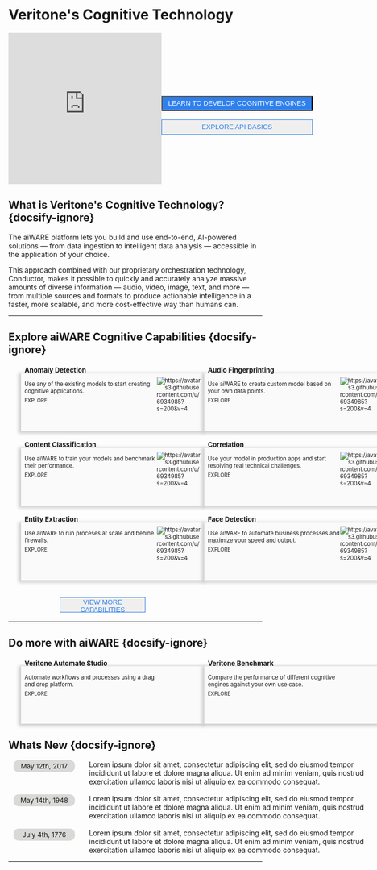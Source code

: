 <!--TODO: Replace all references to "VDA", "Developer Application", and "Developer App" with "Veritone Developer"-->

# Veritone's Cognitive Technology

<style>

    .learn-aiware-btn {
        display: block;
        background-color: #2F80ED;
        color: #FFF;
        width: 300px;
        height: 30px;
    }

    .explore-api-basics-btn {
        display: block;
        color: #2F80ED;
        border: 1px solid #2F80ED;
        width: 300px;
        height: 30px;
    }

    div.featureBox {
        -webkit-box-shadow: -2px 2px 6px 3px rgba(207,208,209,1);
        -moz-box-shadow: -2px 2px 6px 3px rgba(207,208,209,1);
        box-shadow: -2px 2px 6px 3px rgba(207,208,209,1);
        width: 350px;
        height: 100px;
        padding: 7px;
        font-size: 80%;
        display: flex;
        background: #FAFAFA;
    }

    div.featureColumn {
        position:relative;
        left:25px;
        width: 400px;
    }
    
    div.featureText {
        width: 75%;
        position: relative; 
        top: -40px
    }

    div.featureImage {
        width: 25%
    }

    div.do-more-aiware-featureColumn {
        position:relative;
        left:25px;
        width: 400px;
    }
    
    div.do-more-aiwareFeatureText {
        width: 75%;
        position: relative; 
        top: -40px
    }

    a.link {
        text-decoration: none;
        bottom: -10px;
        position: relative;
        font-size:90%;
        bottom: -5px;
    }
    
    div.joinUsColumn {
        width: 760px;
    }

    div.joinUsImage {
        width: 24%;
        padding: 5px;
        padding-right: 15px
    }

    div.newsSectionColumn{
        width: 760px;
        position:relative;
        left:10px;
        display: flex
    }
    
    div.newsDateColumn {
        width: 150px
    }

    div.newsColumn {
        width: 550px
    }

    div.buttonColumn {
        width: 760px;
        display: flex;
        margin: 0;
        position: absolute;
        left: 350px;
    }

    .view-more-capabilities-btn {
        display: block;
        color: #2F80ED;
        border: 1px solid #2F80ED;
        width: 170px;
        height: 30px;
        position: relative;
        left: -20px
    }

    .date-text {
        background-color: #d9d9d7;
        width: 110px;
        border-radius: 10px;
        font-size: 95%;
        padding: 4px 6px;  
        text-align: center
    }

</style>

<div style="display:flex;">
<div style="width: 650px; height: 300px" display:inline><iframe src="https://player.vimeo.com/video/378596549?color=ff9933&title=0&byline=0&portrait=0" style="border:0;top:0;left:0;width:100%;height:100%;" allow="autoplay; fullscreen" allowfullscreen></iframe></div><script src="https://player.vimeo.com/api/player.js"></script>

<div style="float:right; width: 200px; padding-top: 125px">
    <button type="button" class="learn-aiware-btn" onclick="alert('I <3 ENGINES!')">LEARN TO DEVELOP COGNITIVE ENGINES</button>
    <br>
    <button type="button" class="explore-api-basics-btn" onclick="alert('I <3 APIS!')">EXPLORE API BASICS</button>
</div>

</div>

## What is Veritone's Cognitive Technology? {docsify-ignore}
The aiWARE platform lets you build and use end-to-end, AI-powered solutions — from data ingestion to intelligent data analysis — accessible in the application of your choice.

This approach combined with our proprietary orchestration technology, Conductor, makes it possible to quickly and accurately analyze massive amounts of diverse information — audio, video, image, text, and more — from multiple sources and formats to produce actionable intelligence in a faster, more scalable, and more cost-effective way than humans can.


<hr>

## Explore aiWARE Cognitive Capabilities {docsify-ignore}

<br>

<div style="display: flex">
    <div class="featureColumn">
        <div class="featureBox"> 
            <div class="featureText">
                <h3>Anomaly Detection</h3>
                <div>Use any of the existing models to start creating cognitive applications.</div>
                <a class="link" href="/"> EXPLORE</a>
            </div>
            <div class= "featureImage">
                <img src="https://avatars3.githubusercontent.com/u/6934985?s=200&v=4" alt="https://avatars3.githubusercontent.com/u/6934985?s=200&v=4">
            </div>
        </div>
        </br>
        </br>
        <div class="featureBox"> 
            <div class="featureText">
                <h3>Content Classification</h3>
                <div>Use aiWARE to train your models and benchmark their performance.</div>
                <a class="link" href="/"> EXPLORE</a>
            </div>
            <div class= "featureImage">
                <img src="https://avatars3.githubusercontent.com/u/6934985?s=200&v=4" alt="https://avatars3.githubusercontent.com/u/6934985?s=200&v=4">
            </div>
        </div>
        </br>
        </br>
        <div class="featureBox">
            <div class="featureText">
                <h3>Entity Extraction</h3>
                <div>Use aiWARE to run proceses at scale and behine firewalls.</div>
                <a class="link" href="/"> EXPLORE</a>
            </div>
            <div class= "featureImage">
                <img src="https://avatars3.githubusercontent.com/u/6934985?s=200&v=4" alt="https://avatars3.githubusercontent.com/u/6934985?s=200&v=4">
            </div>
        </div>
    </div>
    <div class="featureColumn">
        <div class="featureBox"> 
            <div class= "featureText">
                <h3>Audio Fingerprinting</h3>
                <div>Use aiWARE to create custom model based on your own data points.</div>
                <a class="link" href="/"> EXPLORE</a>
            </div>
            <div class= "featureImage">
                <img src="https://avatars3.githubusercontent.com/u/6934985?s=200&v=4" alt="https://avatars3.githubusercontent.com/u/6934985?s=200&v=4">
            </div>
        </div>
        </br>
        </br>
        <div class="featureBox">  
            <div class= "featureText">
                <h3>Correlation</h3>
                <div>Use your model in production apps and start resolving real technical challenges.</div>
                <a class="link" href="/"> EXPLORE</a>
            </div>
            <div class= "featureImage">
                <img src="https://avatars3.githubusercontent.com/u/6934985?s=200&v=4" alt="https://avatars3.githubusercontent.com/u/6934985?s=200&v=4">
            </div>
        </div>
        </br>
        </br>
        <div class="featureBox">  
            <div class= "featureText">
                <h3>Face Detection</h3>
                <div>Use aiWARE to automate business processes and maximize your speed and output.</div>
                <a class="link" href="/"> EXPLORE</a>
            </div>
            <div class= "featureImage">
                <img src="https://avatars3.githubusercontent.com/u/6934985?s=200&v=4" alt="https://avatars3.githubusercontent.com/u/6934985?s=200&v=4">
            </div>
        </div>
    </div>
</div>
<br>
<br>
<div class="buttonColumn">
    <button type="button" class= "view-more-capabilities-btn" onclick="alert('Here are some videos!')">VIEW MORE CAPABILITIES</button>
</div>
<br>
<br>
<hr>

## Do more with aiWARE {docsify-ignore}
<br>
<div style="display: flex">
    <div class="do-more-aiware-featureColumn">
        <div class="featureBox"> 
            <div class="do-more-aiwareFeatureText">
                <h3>Veritone Automate Studio</h3>
                <div>Automate workflows and processes using a drag and drop platform.</div>
                <a class="link" href="/"> EXPLORE</a>
            </div>
        </div>
    </div>
    <div class="do-more-aiware-featureColumn">
        <div class="featureBox"> 
            <div class="do-more-aiwareFeatureText">
                <h3>Veritone Benchmark</h3>
                <div>Compare the performance of different cognitive engines against your own use case.</div>
                <a class="link" href="/"> EXPLORE</a>
            </div>
        </div>
    </div>
</div>


## Whats New {docsify-ignore}

<div class= "newsSectionColumn">
    <div class="newsDateColumn">
        <div class="date-text">
            May 12th, 2017
        </div>
    </div>
    <div class="newsColumn">
        Lorem ipsum dolor sit amet, consectetur adipiscing elit, sed do eiusmod tempor incididunt ut labore et dolore magna aliqua. Ut enim ad minim veniam, quis nostrud exercitation ullamco laboris nisi ut aliquip ex ea commodo consequat.
    </div>
</div>
<br>
<div class= "newsSectionColumn">
    <div class="newsDateColumn">
        <div class="date-text">
            May 14th, 1948
        </div>
    </div>
    <div class="newsColumn">
        Lorem ipsum dolor sit amet, consectetur adipiscing elit, sed do eiusmod tempor incididunt ut labore et dolore magna aliqua. Ut enim ad minim veniam, quis nostrud exercitation ullamco laboris nisi ut aliquip ex ea commodo consequat.
    </div>
</div>
<br>
<div class= "newsSectionColumn">
    <div class="newsDateColumn">
        <div class="date-text">
            July 4th, 1776
        </div>
    </div>
    <div class="newsColumn">
        Lorem ipsum dolor sit amet, consectetur adipiscing elit, sed do eiusmod tempor incididunt ut labore et dolore magna aliqua. Ut enim ad minim veniam, quis nostrud exercitation ullamco laboris nisi ut aliquip ex ea commodo consequat.
    </div>
</div>
<hr>

